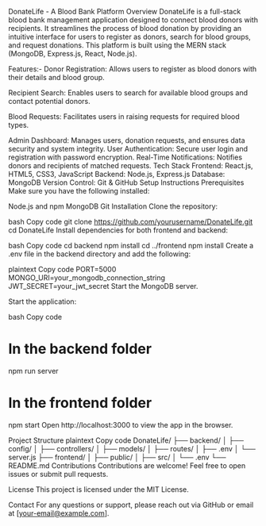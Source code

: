DonateLife - A Blood Bank Platform
Overview
DonateLife is a full-stack blood bank management application designed to connect blood donors with recipients. It streamlines the process of blood donation by providing an intuitive interface for users to register as donors, search for blood groups, and request donations. This platform is built using the MERN stack (MongoDB, Express.js, React, Node.js).

Features:-
Donor Registration: Allows users to register as blood donors with their details and blood group.

Recipient Search: Enables users to search for available blood groups and contact potential donors.

Blood Requests: Facilitates users in raising requests for required blood types.

Admin Dashboard: Manages users, donation requests, and ensures data security and system integrity.
User Authentication: Secure user login and registration with password encryption.
Real-Time Notifications: Notifies donors and recipients of matched requests.
Tech Stack
Frontend: React.js, HTML5, CSS3, JavaScript
Backend: Node.js, Express.js
Database: MongoDB
Version Control: Git & GitHub
Setup Instructions
Prerequisites
Make sure you have the following installed:

Node.js and npm
MongoDB
Git
Installation
Clone the repository:

bash
Copy code
git clone https://github.com/yourusername/DonateLife.git
cd DonateLife
Install dependencies for both frontend and backend:

bash
Copy code
cd backend
npm install
cd ../frontend
npm install
Create a .env file in the backend directory and add the following:

plaintext
Copy code
PORT=5000
MONGO_URI=your_mongodb_connection_string
JWT_SECRET=your_jwt_secret
Start the MongoDB server.

Start the application:

bash
Copy code
# In the backend folder
npm run server

# In the frontend folder
npm start
Open http://localhost:3000 to view the app in the browser.

Project Structure
plaintext
Copy code
DonateLife/
├── backend/
│   ├── config/
│   ├── controllers/
│   ├── models/
│   ├── routes/
│   ├── .env
│   └── server.js
├── frontend/
│   ├── public/
│   ├── src/
│   └── .env
└── README.md
Contributions
Contributions are welcome! Feel free to open issues or submit pull requests.

License
This project is licensed under the MIT License.

Contact
For any questions or support, please reach out via GitHub or email at [your-email@example.com].
